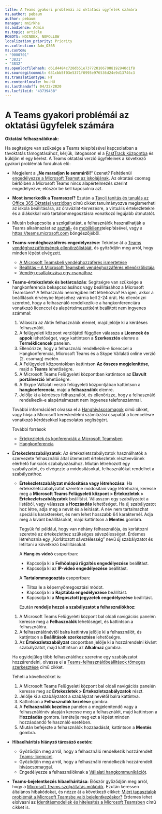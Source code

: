 ```yaml
---
title: A Teams gyakori problémái az oktatási ügyfelek számára
ms.author: pebaum
author: pebaum
manager: mnirkhe
ms.audience: Admin
ms.topic: article
ROBOTS: NOINDEX, NOFOLLOW
localization_priority: Priority
ms.collection: Adm_O365
ms.custom:
- "9000701"
- "3831"
- "3832"
ms.openlocfilehash: d61d4484c720db51e7377201067008192940d1f8
ms.sourcegitcommit: 631cbb5f03e5371f0995e976536d24e9d13746c3
ms.translationtype: HT
ms.contentlocale: hu-HU
ms.lasthandoff: 04/22/2020
ms.locfileid: "43739438"
---
```

# <a name="teams-common-issues-for-education-customers"></a>A Teams gyakori problémái az oktatási ügyfelek számára

**Oktatási felhasználóknak:**

Ha segítségre van szüksége a Teams telepítésével kapcsolatban a távoktatás támogatásához, kérjük, látogasson el a [FastTrack központba](https://www.microsoft.com/fasttrack) és küldjön el egy kérést. A Teams oktatási verzió ügyfeleinek a következő gyakori problémák fordulnak elő:

- Megjelent a „**Ne maradjon le semmiről!**“ üzenet? Feltétlenül [engedélyezze a Microsoft Teamst az iskolájának](https://docs.microsoft.com/microsoft-365/education/intune-edu-trial/enable-microsoft-teams). Az oktatási csomag bérlőiben a Microsoft Teams nincs alapértelmezés szerint engedélyezve; először be kell kapcsolnia azt.

- **Most ismerkedik a Teamsszel?** Ezután a [Távoli tanítás és tanulás az Office 365 Oktatási verzióban](https://support.office.com/article/remote-teaching-and-learning-in-office-365-education-f651ccae-7b65-478b-8366-51bb884025c4) című cikket tanulmányozva megismerheti az iskola beállítására, az óravázlat-tervezésre, a virtuális értekezletekre és a diákokkal való tartalommegosztásra vonatkozó legújabb útmutatót.

- Miután bekapcsolta a szolgáltatást, a felhasználók használhatják a Teams alkalmazást az [asztali-](https://docs.microsoft.com/MicrosoftTeams/get-clients#desktop-client) és [mobilkliens](https://docs.microsoft.com/MicrosoftTeams/get-clients#mobile-clients)telepítésével, vagy a https://teams.microsoft.com böngészőjéből.

- **Teams-vendéghozzáférés engedélyezése:** Tekintse át a [Teams vendéghozzáférésének ellenőrzőlistáját](https://docs.microsoft.com/microsoftteams/guest-access-checklist), és győződjön meg arról, hogy minden lépést elvégzett.
    - [A Microsoft Teamsbeli vendéghozzáférés ismertetése](https://docs.microsoft.com/microsoftteams/guest-access)
    - [Beállítás – A Microsoft Teamsbeli vendéghozzáférés ellenőrzőlistája](https://docs.microsoft.com/microsoftteams/guest-access-checklist)
    - [Vendég csatlakozása egy csapathoz](https://docs.microsoft.com/microsoftteams/guest-joins)

- **Teams-értekezletek és betárcsázás**: Segítségre van szüksége a hangkonferencia bekapcsolásához vagy beállításához a Microsoft Teamsben? A felhasználó nemrégiben lett létrehozva? Ha igen, akkor a beállítások érvénybe lépéséhez várnia kell 2-24 órát. Ha ellenőrizni szeretné, hogy a felhasználó rendelkezik-e a hangkonferenciára vonatkozó licenccel és alapértelmezettként beállított nem ingyenes számmal:
    1. Válassza az Aktív felhasználók elemet, majd jelölje ki a kérdéses felhasználót.
    2. A felügyeleti központ verziójától függően válassza a **Licencek és appok** lehetőséget, vagy kattintson a **Szerkesztés** elemre a **Terméklicencek** panelen.
    3. Ellenőrizze, hogy a felhasználó rendelkezik-e licenccel a Hangkonferencia, Microsoft Teams és a Skype Vállalati online verzió (2. csomag) esetén.
    4. A Felügyeleti központokban kattintson **Az összes megjelenítése**, majd a **Teams** lehetőségre.
    5. A Microsoft Teams Felügyeleti központban kattintson az **Elavult portálverzió** lehetőségre.
    6. A Skype Vállalati verzió felügyeleti központjában kattintson a **hangkonferencia**, majd a **felhasználók** elemre.
    7. Jelölje ki a kérdéses felhasználót, és ellenőrizze, hogy a felhasználó rendelkezik-e alapértelmezett nem ingyenes telefonszámmal.

    További információért olvassa el a [Hanghíváscsomagok](https://docs.microsoft.com/microsoftteams/calling-plans-for-office-365) című cikket, vagy hívja a Microsoft kereskedelmi számlázási csapatát a licencelésre vonatkozó kérdésekkel kapcsolatos segítségért.

    További források

    - [Értekezletek és konferenciák a Microsoft Teamsben](https://docs.microsoft.com/microsoftteams/deploy-meetings-microsoft-teams-landing-page)
    - [Hangkonferencia](https://docs.microsoft.com/microsoftteams/audio-conferencing-in-office-365)

- **Értekezletszabályzatok**: Az értekezletszabályzatok használhatók a szervezete felhasználói által ütemezett értekezletek résztvevőinek elérhető funkciók szabályozásához. Miután létrehozott egy szabályzatot, és elvégezte a módosításokat, felhasználókat rendelhet a szabályzathoz.

    - **Értekezletszabályzat módosítása vagy létrehozása**: Ha értekezletszabályzatot szeretne módosítani vagy létrehozni, keresse meg a **Microsoft Teams Felügyeleti központ > Értekezletek > Értekezletszabályzatok** beállítást. Válasszon egy szabályzatot a listából, vagy válassza a **Hozzáadás** lehetőséget. Ha új szabályzatot hoz létre, adja meg a nevét és a leírását. A név nem tartalmazhat speciális karaktereket, és nem lehet hosszabb 64 karakternél. Adja meg a kívánt beállításokat, majd kattintson a **Mentés** gombra. 
    
        Tegyük fel például, hogy van néhány felhasználója, és korlátozni szeretné az értekezlethez szükséges sávszélességet. Érdemes létrehoznia egy „Korlátozott sávszélesség” nevű új szabályzatot és letiltani a következő beállításokat:

        A **Hang és videó** csoportban:
        - Kapcsolja ki a **Felhőalapú rögzítés engedélyezése** beállítást.
        - Kapcsolja ki az **IP-videó engedélyezése** beállítást.

        A **Tartalommegosztás** csoportban:

        - Tiltsa le a képernyőmegosztási módot.
        - Kapcsolja ki a **Rajztábla engedélyezése** beállítást.
        - Kapcsolja ki a **Megosztott jegyzetek engedélyezése** beállítást.

        Ezután **rendelje hozzá a szabályzatot a felhasználókhoz**:

    1. A Microsoft Teams Felügyeleti központ bal oldali navigációs panelén keresse meg a **Felhasználók** lehetőséget, és kattintson a felhasználóra.
    2. A felhasználónévtől balra kattintva jelölje ki a felhasználót, és kattintson a **Beállítások szerkesztése** lehetőségre.
    3. Az **Értekezletszabályzat** csoportban jelölje ki a hozzárendelni kívánt szabályzatot, majd kattintson az **Alkalmaz** gombra.

    Ha egyidejűleg több felhasználóhoz szeretne egy szabályzatot hozzárendelni, olvassa el a [Teams-felhasználóbeállítások tömeges szerkesztése](https://docs.microsoft.com/microsoftteams/edit-user-settings-in-bulk) című cikket.

    Teheti a következőket is:
    1. A Microsoft Teams Felügyeleti központ bal oldali navigációs panelén keresse meg az **Értekezletek > Értekezletszabályzatok** részt.
    2. Jelölje ki a szabályzatot a szabályzat nevétől balra kattintva.
    3. Kattintson a **Felhasználók kezelése** gombra.
    4. A **Felhasználók kezelése** panelen a megjelenítendő vagy a felhasználónév alapján keresse meg a felhasználót, majd kattintson a **Hozzáadás** gombra. Ismételje meg ezt a lépést minden hozzáadandó felhasználó esetében.
    5. Miután befejezte a felhasználók hozzáadását, kattintson a **Mentés** gombra.

- **Hibaelhárítás hiányzó tárcsázó esetén:**
    - Győződjön meg arról, hogy a felhasználó rendelkezik hozzárendelt [Teams-licenccel](https://docs.microsoft.com/MicrosoftTeams/assign-teams-licenses).
    - Győződjön meg arról, hogy a felhasználó rendelkezik hozzárendelt [híváscsomaggal](https://docs.microsoft.com/MicrosoftTeams/calling-plan-landing-page).
    - Engedélyezze a felhasználóknak a [Vállalati hangkommunikációt](https://docs.microsoft.com/skypeforbusiness/skype-for-business-hybrid-solutions/plan-your-phone-system-cloud-pbx-solution/enable-users-for-enterprise-voice-online-and-phone-system-voicemail#to-enable-your-users-for-phone-system-in-office-365-voice-and-voicemail).

- **Teams-bejelentkezés hibaelhárítása:** Először győződjön meg arról, hogy a [Microsoft Teams szolgáltatás működik](https://admin.microsoft.com/Adminportal/Home?source=applauncher#/servicehealth). Ezután keressen általános hibakódokat, és nézze át a következő cikket: [Miért tapasztalok problémát a Microsoft Teamsbe való bejelentkezéskor?](https://support.office.com/article/a02f683b-61a3-4008-9447-ee60c5593b0f) Érdemes lehet elolvasni az [Identitásmodellek és hitelesítés a Microsoft Teamsben](https://docs.microsoft.com/MicrosoftTeams/identify-models-authentication) című cikket is.
